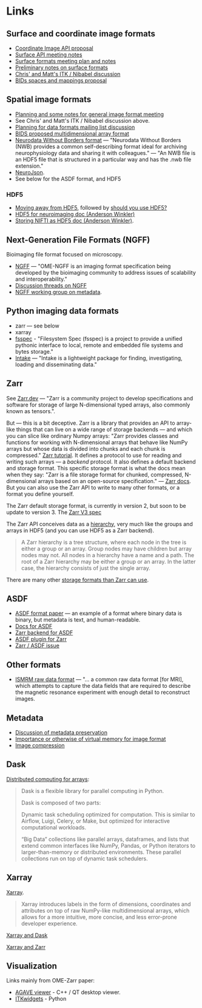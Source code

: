 # Links

## Surface and coordinate image formats

- [Coordinate Image API proposal](https://nipy.org/nibabel/devel/biaps/biap_0009.html)
- [Surface API meeting notes](https://hackmd.io/ZXcVpr1wQvmQIq9Sl1Vidg)
- [Surface formats meeting plan and notes](https://github.com/orgs/open-dicom/discussions/3)
- [Preliminary notes on surface formats](https://github.com/orgs/nipy/discussions/2)
- [Chris' and Matt's ITK / Nibabel discussion](https://demo.hedgedoc.org/VlVvlbOIS2qbDHIzXteKIw#)
- [BIDs spaces and mappings proposal](https://docs.google.com/document/d/11gCzXOPUbYyuQx8fErtMO9tnOKC3kTWiL9axWkkILNE)

## Spatial image formats

- [Planning and some notes for general image format meeting](https://github.com/orgs/open-dicom/discussions/1)
- See Chris' and Matt's ITK / Nibabel discussion above.
- [Planning for data formats mailing list
  discussion](https://mail.python.org/pipermail/neuroimaging/2021-November/002365.html)
- [BIDS proposed multidimensional array
  format](https://github.com/bids-standard/bids-specification/issues/197)
- [Neurodata Without Borders format](https://nwb-overview.readthedocs.io)
  — "Neurodata Without Borders (NWB) provides a common self-describing
  format ideal for archiving neurophysiology data and sharing it with
  colleagues." — "An NWB file is an HDF5 file that is structured in
  a particular way and has the .nwb file extension."
- [NeuroJson](http://neurojson.org).
- See below for the ASDF format, and HDF5

### HDF5

- [Moving away from HDF5](https://cyrille.rossant.net/moving-away-hdf5),
  followed by [should you use
  HDF5?](https://cyrille.rossant.net/should-you-use-hdf5/)
- [HDF5 for
  neuroimaging doc (Anderson Winkler)](https://docs.google.com/document/d/1s5DX4YPS680mc3Rb9msLetrjlPcDhaw835Um-jJb-Dw)
- [Storing NIFTI as HDF5 doc (Anderson
  Winkler)](https://docs.google.com/document/d/1hL27J2wNqHj27aX3VrCY8ajHyIBYtgYVmNmSoZZC8aA).

## Next-Generation File Formats (NGFF)

Bioimaging file format focused on microscopy.

- [NGFF](https://ngff.openmicroscopy.org) — "OME-NGFF is an imaging format
  specification being developed by the bioimaging community to address
  issues of scalability and interoperability."
- [Discussion threads on NGFF](https://forum.image.sc/tag/ome-ngff)
- [NGFF working group on
  metadata](https://quarep.org/working-groups/wg-7-metadata).

## Python imaging data formats

- zarr — see below
- xarray
- [fsspec](https://filesystem-spec.readthedocs.io/en/latest) - "Filesystem
  Spec (fsspec) is a project to provide a unified pythonic interface to
  local, remote and embedded file systems and bytes storage."
- [Intake](https://intake.readthedocs.io/en/latest/) — "Intake is
  a lightweight package for finding, investigating, loading and
  disseminating data."

## Zarr

See [Zarr.dev](https://zarr.dev) — "Zarr is a community project to develop
specifications and software for storage of large N-dimensional typed arrays,
also commonly known as tensors.".

But — this is a bit deceptive. Zarr is a library that provides an API to
array-like things that can live on a wide range of storage backends — and
which you can slice like ordinary Numpy arrays: "Zarr provides classes and
functions for working with N-dimensional arrays that behave like NumPy
arrays but whose data is divided into chunks and each chunk is compressed."
[Zarr tutorial](https://zarr.readthedocs.io/en/stable/tutorial.html). It
defines a protocol to use for reading and writing such arrays — a _backend_
protocol. It also defines a default backend and storage format. This
specific storage format is what the docs mean when they say: "Zarr is a file
storage format for chunked, compressed, N-dimensional arrays based on an
open-source specification." — [Zarr docs](https://zarr.readthedocs.io). But
you can also use the Zarr API to write to many other formats, or a format
you define yourself.

The Zarr default storage format, is currently in version 2, but soon to be
update to version 3. The [Zarr V3
spec](https://zarr-specs.readthedocs.io/en/latest/v3/core/v3.0.html)

The Zarr API conceives data as
a [hierarchy](https://zarr-specs.readthedocs.io/en/latest/v3/core/v3.0.html#hierarchy),
very much like the groups and arrays in HDF5 (and you can use HDF5 as a Zarr
backend).

> A Zarr hierarchy is a tree structure, where each node in the tree is
> either a group or an array. Group nodes may have children but array nodes
> may not. All nodes in a hierarchy have a name and a path. The root of a Zarr
> hierarchy may be either a group or an array. In the latter case, the
> hierarchy consists of just the single array.

There are many other [storage formats than Zarr can
use](https://zarr.readthedocs.io/en/stable/tutorial.html#storage-alternatives).

## ASDF

- [ASDF format
  paper](https://www.sciencedirect.com/science/article/pii/S2213133715000645)
  — an example of a format where binary data is binary, but metadata is
  text, and human-readable.
- [Docs for ASDF](https://asdf-standard.readthedocs.io/en/latest/)
- [Zarr backend for
  ASDF](https://github.com/braingram/asdf_zarr/tree/deferred_block)
- [ASDF plugin for Zarr](https://github.com/asdf-format/asdf-zarr)
- [Zarr / ASDF issue](https://github.com/asdf-format/asdf/issues/718)

## Other formats

- [ISMRM raw data format](https://ismrmrd.github.io) — "... a common raw
  data format [for MRI], which attempts to capture the data fields that are
  required to describe the magnetic resonance experiment with enough detail
  to reconstruct images.

## Metadata

- [Discussion of metadata preservation](https://github.com/orgs/open-dicom/discussions/8)
- [Importance or otherwise of virtual memory for image format](https://github.com/orgs/open-dicom/discussions/4)
- [Image compression](https://github.com/orgs/open-dicom/discussions/2)

## Dask

[Distributed computing for arrays](https://docs.dask.org/en/stable/index.html):

> Dask is a flexible library for parallel computing in Python.
>
> Dask is composed of two parts:
>
> Dynamic task scheduling optimized for computation. This is similar to
> Airflow, Luigi, Celery, or Make, but optimized for interactive computational
> workloads.
>
> “Big Data” collections like parallel arrays, dataframes, and lists that
> extend common interfaces like NumPy, Pandas, or Python iterators to
> larger-than-memory or distributed environments. These parallel collections run
> on top of dynamic task schedulers.

## Xarray

[Xarray](https://docs.xarray.dev).

> Xarray introduces labels in the form of dimensions, coordinates and attributes on top of raw NumPy-like multidimensional arrays, which allows for a more intuitive, more concise, and less error-prone developer experience.

[Xarray and Dask](https://docs.xarray.dev/en/stable/user-guide/dask.html)

[Xarray and
Zarr](https://docs.xarray.dev/en/stable/generated/xarray.Dataset.to_zarr.html)

## Visualization

Links mainly from OME-Zarr paper:

- [AGAVE viewer](https://www.allencell.org/pathtrace-rendering.html) - C++ / QT
  desktop viewer.
- [ITKwidgets](https://itkwidgets.readthedocs.io/en/latest/) - Python
